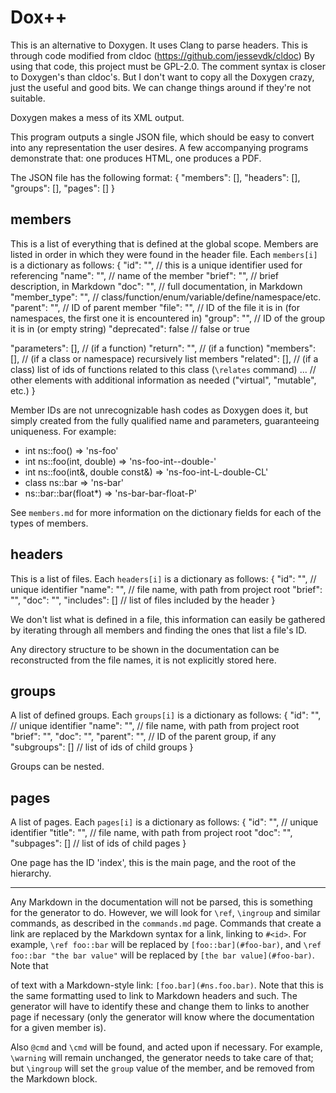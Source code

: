 Dox++
===

This is an alternative to Doxygen.
It uses Clang to parse headers. This is through code modified from cldoc (https://github.com/jessevdk/cldoc)
By using that code, this project must be GPL-2.0.
The comment syntax is closer to Doxygen's than cldoc's. But I don't want to copy all the Doxygen crazy, just
the useful and good bits. We can change things around if they're not suitable.

Doxygen makes a mess of its XML output.

This program outputs a single JSON file, which should be easy to convert into any representation
the user desires. A few accompanying programs demonstrate that: one produces HTML, one produces a PDF.

The JSON file has the following format:
{
   "members": [],
   "headers": [],
   "groups": [],
   "pages": []
}

## members
This is a list of everything that is defined at the global scope. Members are listed in order
in which they were found in the header file. Each `members[i]` is a dictionary as follows:
{
   "id": "",           // this is a unique identifier used for referencing
   "name": "",         // name of the member
   "brief": "",        // brief description, in Markdown
   "doc": "",          // full documentation, in Markdown
   "member_type": "",  // class/function/enum/variable/define/namespace/etc.
   "parent": "",       // ID of parent member
   "file": "",         // ID of the file it is in (for namespaces, the first one it is encountered in)
   "group": "",        // ID of the group it is in (or empty string)
   "deprecated": false // false or true

   "parameters": [],   // (if a function)
   "return": "",       // (if a function)
   "members": [],      // (if a class or namespace) recursively list members
   "related": [],      // (if a class) list of ids of functions related to this class (`\relates` command)
   ...                 // other elements with additional information as needed ("virtual", "mutable", etc.)
}

Member IDs are not unrecognizable hash codes as Doxygen does it, but simply created from the fully
qualified name and parameters, guaranteeing uniqueness. For example:
 - int ns::foo()                     => 'ns-foo'
 - int ns::foo(int, double)          => 'ns-foo-int--double-'
 - int ns::foo(int&, double const&)  => 'ns-foo-int-L-double-CL'
 - class ns::bar                     => 'ns-bar'
 - ns::bar::bar(float*)              => 'ns-bar-bar-float-P'

See `members.md` for more information on the dictionary fields for each of the types of members.

## headers
This is a list of files. Each `headers[i]` is a dictionary as follows:
{
   "id": "",           // unique identifier
   "name": "",         // file name, with path from project root
   "brief": "",
   "doc": "",
   "includes": []      // list of files included by the header
}

We don't list what is defined in a file, this information can easily be gathered by iterating through
all members and finding the ones that list a file's ID.

Any directory structure to be shown in the documentation can be reconstructed from the file names,
it is not explicitly stored here.

## groups
A list of defined groups. Each `groups[i]` is a dictionary as follows:
{
   "id": "",           // unique identifier
   "name": "",         // file name, with path from project root
   "brief": "",
   "doc": "",
   "parent": "",       // ID of the parent group, if any
   "subgroups": []     // list of ids of child groups
}

Groups can be nested.

## pages
A list of pages. Each `pages[i]` is a dictionary as follows:
{
   "id": "",           // unique identifier
   "title": "",        // file name, with path from project root
   "doc": "",
   "subpages": []      // list of ids of child pages
}

One page has the ID 'index', this is the main page, and the root of the hierarchy.

---

Any Markdown in the documentation will not be parsed, this is something for the generator to do.
However, we will look for `\ref`, `\ingroup` and similar commands, as described in the `commands.md`
page. Commands that create a link are replaced by the Markdown syntax for a link, linking to
`#<id>`. For example, `\ref foo::bar` will be replaced by `[foo::bar](#foo-bar)`, and
`\ref foo::bar "the bar value"` will be replaced by `[the bar value](#foo-bar)`. Note that

of text with a Markdown-style link: `[foo.bar](#ns.foo.bar)`. Note that this is the same formatting
used to link to Markdown headers and such. The generator will have to identify these and change
them to links to another page if necessary (only the generator will know where the documentation
for a given member is).

Also `@cmd` and `\cmd` will be found, and acted upon if necessary. For example, `\warning` will remain
unchanged, the generator needs to take care of that; but `\ingroup` will set the `group` value of the member,
and be removed from the Markdown block.
